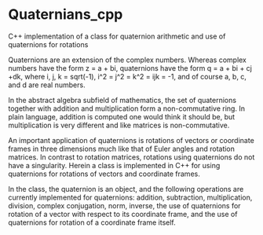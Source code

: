 # Quaternians_cpp
C++ implementation of a class for quaternion arithmetic and use of quaternions for rotations

Quaternions are an extension of the complex numbers. Whereas complex numbers have the form z = a + bi, quaternions have the form q = a + bi + cj +dk, where i,  j,  k = sqrt(-1), i^2 = j^2 = k^2 = ijk = -1, and of course a, b, c, and d are real numbers. 

In the abstract algebra subfield of mathematics, the set of quaternions together with addition and multiplication form a non-commutative ring. In plain language, addition is computed one would think it should be, but multiplication is very different and like matrices is non-commutative.

An important application of quaternions is rotations of vectors or coordinate frames in three dimensions much like that of Euler angles and rotation matrices. In contrast to rotation matrices, rotations using quaternions do not have a singularity. Herein a class is implemented in C++ for using quaternions for rotations of vectors and coordinate frames.

In the class, the quaternion is an object, and the following operations are currently implemented for quaternions: addition, subtraction, multiplication, division, complex conjugation, norm, inverse, the use of quaternions for rotation of a vector with respect to its coordinate frame, and the use of quaternions for rotation of a coordinate frame itself.
